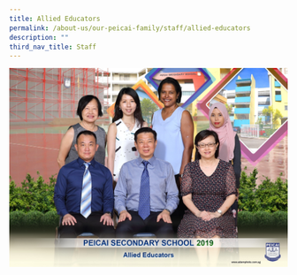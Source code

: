 ```yaml
---
title: Allied Educators
permalink: /about-us/our-peicai-family/staff/allied-educators
description: ""
third_nav_title: Staff
---
```

![](/images/allied%20educators%202.jpg)